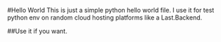 #Hello World
This is just a simple python hello world file. I use it for test python env on random cloud hosting platforms like a Last.Backend.

##Use it if you want.